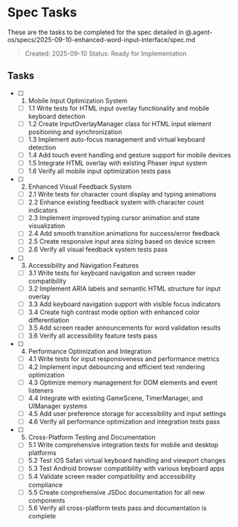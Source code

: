 # Spec Tasks

These are the tasks to be completed for the spec detailed in @.agent-os/specs/2025-09-10-enhanced-word-input-interface/spec.md

> Created: 2025-09-10
> Status: Ready for Implementation

## Tasks

- [ ] 1. Mobile Input Optimization System
  - [ ] 1.1 Write tests for HTML input overlay functionality and mobile keyboard detection
  - [ ] 1.2 Create InputOverlayManager class for HTML input element positioning and synchronization
  - [ ] 1.3 Implement auto-focus management and virtual keyboard detection
  - [ ] 1.4 Add touch event handling and gesture support for mobile devices
  - [ ] 1.5 Integrate HTML overlay with existing Phaser input system
  - [ ] 1.6 Verify all mobile input optimization tests pass

- [ ] 2. Enhanced Visual Feedback System
  - [ ] 2.1 Write tests for character count display and typing animations
  - [ ] 2.2 Enhance existing feedback system with character count indicators
  - [ ] 2.3 Implement improved typing cursor animation and state visualization
  - [ ] 2.4 Add smooth transition animations for success/error feedback
  - [ ] 2.5 Create responsive input area sizing based on device screen
  - [ ] 2.6 Verify all visual feedback system tests pass

- [ ] 3. Accessibility and Navigation Features
  - [ ] 3.1 Write tests for keyboard navigation and screen reader compatibility
  - [ ] 3.2 Implement ARIA labels and semantic HTML structure for input overlay
  - [ ] 3.3 Add keyboard navigation support with visible focus indicators
  - [ ] 3.4 Create high contrast mode option with enhanced color differentiation
  - [ ] 3.5 Add screen reader announcements for word validation results
  - [ ] 3.6 Verify all accessibility feature tests pass

- [ ] 4. Performance Optimization and Integration
  - [ ] 4.1 Write tests for input responsiveness and performance metrics
  - [ ] 4.2 Implement input debouncing and efficient text rendering optimization
  - [ ] 4.3 Optimize memory management for DOM elements and event listeners
  - [ ] 4.4 Integrate with existing GameScene, TimerManager, and UIManager systems
  - [ ] 4.5 Add user preference storage for accessibility and input settings
  - [ ] 4.6 Verify all performance optimization and integration tests pass

- [ ] 5. Cross-Platform Testing and Documentation
  - [ ] 5.1 Write comprehensive integration tests for mobile and desktop platforms
  - [ ] 5.2 Test iOS Safari virtual keyboard handling and viewport changes
  - [ ] 5.3 Test Android browser compatibility with various keyboard apps
  - [ ] 5.4 Validate screen reader compatibility and accessibility compliance
  - [ ] 5.5 Create comprehensive JSDoc documentation for all new components
  - [ ] 5.6 Verify all cross-platform tests pass and documentation is complete